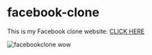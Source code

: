 # facebook-clone

This is my Facebook clone website: <a href='https://adamfacebook.netlify.app/'>CLICK HERE</a>

![facebookclone](https://user-images.githubusercontent.com/74858612/151719219-d241f05d-596f-4384-8059-3278fd953491.PNG)
wow
